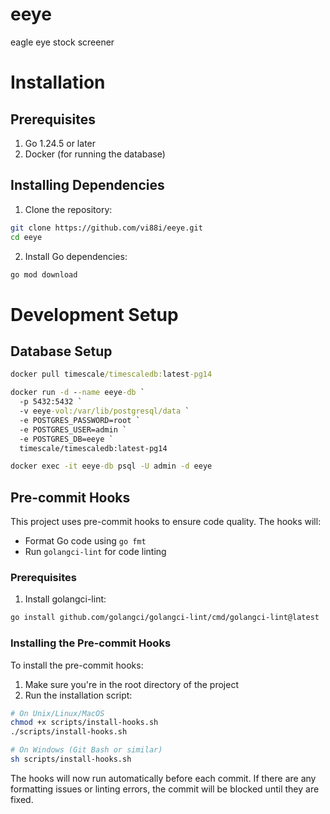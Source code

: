 # eeye
eagle eye stock screener

# Installation

## Prerequisites

1. Go 1.24.5 or later
2. Docker (for running the database)

## Installing Dependencies

1. Clone the repository:
```bash
git clone https://github.com/vi88i/eeye.git
cd eeye
```

2. Install Go dependencies:
```bash
go mod download
```

# Development Setup

## Database Setup

```cmd
docker pull timescale/timescaledb:latest-pg14

docker run -d --name eeye-db `
  -p 5432:5432 `
  -v eeye-vol:/var/lib/postgresql/data `
  -e POSTGRES_PASSWORD=root `
  -e POSTGRES_USER=admin `
  -e POSTGRES_DB=eeye `
  timescale/timescaledb:latest-pg14

docker exec -it eeye-db psql -U admin -d eeye
```

## Pre-commit Hooks

This project uses pre-commit hooks to ensure code quality. The hooks will:
- Format Go code using `go fmt`
- Run `golangci-lint` for code linting

### Prerequisites

1. Install golangci-lint:
```bash
go install github.com/golangci/golangci-lint/cmd/golangci-lint@latest
```

### Installing the Pre-commit Hooks

To install the pre-commit hooks:

1. Make sure you're in the root directory of the project
2. Run the installation script:
```bash
# On Unix/Linux/MacOS
chmod +x scripts/install-hooks.sh
./scripts/install-hooks.sh

# On Windows (Git Bash or similar)
sh scripts/install-hooks.sh
```

The hooks will now run automatically before each commit. If there are any formatting issues or linting errors, the commit will be blocked until they are fixed.
